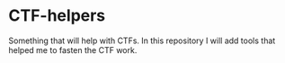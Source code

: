 # CTF-helpers
Something that will help with CTFs. In this repository I will add tools that helped me to fasten the CTF work.
